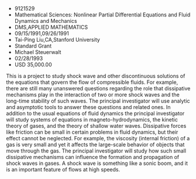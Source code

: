 
* 9121529
* Mathematical Sciences: Nonlinear Partial Differential Equations and Fluid Dynamics and Mechanics
* DMS,APPLIED MATHEMATICS
* 09/15/1991,09/26/1991
* Tai-Ping Liu,CA,Stanford University
* Standard Grant
* Michael Steuerwalt
* 02/28/1993
* USD 35,000.00

This is a project to study shock wave and other discontinuous solutions of the
equations that govern the flow of compressible fluids. For example, there are
still many unanswered questions regarding the role that dissipative mechanisms
play in the interaction of two or more shock waves and the long-time stability
of such waves. The principal investigator will use analytic and asymptotic tools
to answer these questions and related ones. In addition to the usual equations
of fluid dynamics the principal investigator will study systems of equations in
magneto-hydrodynamics, the kinetic theory of gases, and the theory of shallow
water waves. Dissipative forces like friction can be small in certain problems
in fluid dynamics, but their effect cannot be neglected. For example, the
viscosity (internal friction) of a gas is very small and yet it affects the
large-scale behavior of objects that move through the gas. The principal
investigator will study how such small dissipative mechanisms can influence the
formation and propagation of shock waves in gases. A shock wave is something
like a sonic boom, and it is an important feature of flows at high speeds.
